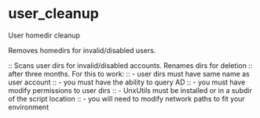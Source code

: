 user_cleanup
===

User homedir cleanup

Removes homedirs for invalid/disabled users.

:: Scans user dirs for invalid/disabled accounts. Renames dirs for deletion
:: after three months. For this to work:
:: - user dirs must have same name as user account
:: - you must have the ability to query AD
:: - you must have modify permissions to user dirs
:: - UnxUtils must be installed or in a subdir of the script location
:: - you will need to modify network paths to fit your environment